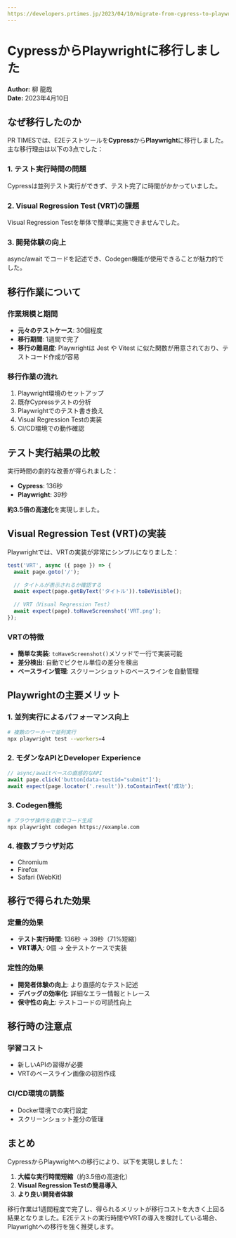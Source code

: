 ```yaml
---
https://developers.prtimes.jp/2023/04/10/migrate-from-cypress-to-playwright/
---
```


# CypressからPlaywrightに移行しました

**Author:** 柳 龍哉  
**Date:** 2023年4月10日

## なぜ移行したのか

PR TIMESでは、E2Eテストツールを**Cypress**から**Playwright**に移行しました。主な移行理由は以下の3点でした：

### 1. テスト実行時間の問題

Cypressは並列テスト実行ができず、テスト完了に時間がかかっていました。

### 2. Visual Regression Test (VRT)の課題

Visual Regression Testを単体で簡単に実施できませんでした。

### 3. 開発体験の向上

async/await でコードを記述でき、Codegen機能が使用できることが魅力的でした。

## 移行作業について

### 作業規模と期間

- **元々のテストケース**: 30個程度
- **移行期間**: 1週間で完了
- **移行の難易度**: Playwrightは Jest や Vitest に似た関数が用意されており、テストコード作成が容易

### 移行作業の流れ

1. Playwright環境のセットアップ
2. 既存Cypressテストの分析
3. Playwrightでのテスト書き換え
4. Visual Regression Testの実装
5. CI/CD環境での動作確認

## テスト実行結果の比較

実行時間の劇的な改善が得られました：

- **Cypress**: 136秒
- **Playwright**: 39秒

**約3.5倍の高速化**を実現しました。

## Visual Regression Test (VRT)の実装

Playwrightでは、VRTの実装が非常にシンプルになりました：

```javascript
test('VRT', async ({ page }) => {
  await page.goto('/');
  
  // タイトルが表示されるか確認する
  await expect(page.getByText('タイトル')).toBeVisible();
  
  // VRT（Visual Regression Test）
  await expect(page).toHaveScreenshot('VRT.png');
});
```

### VRTの特徴

- **簡単な実装**: `toHaveScreenshot()`メソッドで一行で実装可能
- **差分検出**: 自動でピクセル単位の差分を検出
- **ベースライン管理**: スクリーンショットのベースラインを自動管理

## Playwrightの主要メリット

### 1. 並列実行によるパフォーマンス向上

```bash
# 複数のワーカーで並列実行
npx playwright test --workers=4
```

### 2. モダンなAPIとDeveloper Experience

```javascript
// async/awaitベースの直感的なAPI
await page.click('button[data-testid="submit"]');
await expect(page.locator('.result')).toContainText('成功');
```

### 3. Codegen機能

```bash
# ブラウザ操作を自動でコード生成
npx playwright codegen https://example.com
```

### 4. 複数ブラウザ対応

- Chromium
- Firefox
- Safari (WebKit)

## 移行で得られた効果

### 定量的効果

- **テスト実行時間**: 136秒 → 39秒（71%短縮）
- **VRT導入**: 0個 → 全テストケースで実装

### 定性的効果

- **開発者体験の向上**: より直感的なテスト記述
- **デバッグの効率化**: 詳細なエラー情報とトレース
- **保守性の向上**: テストコードの可読性向上

## 移行時の注意点

### 学習コスト

- 新しいAPIの習得が必要
- VRTのベースライン画像の初回作成

### CI/CD環境の調整

- Docker環境での実行設定
- スクリーンショット差分の管理

## まとめ

CypressからPlaywrightへの移行により、以下を実現しました：

1. **大幅な実行時間短縮**（約3.5倍の高速化）
2. **Visual Regression Testの簡易導入**
3. **より良い開発者体験**

移行作業は1週間程度で完了し、得られるメリットが移行コストを大きく上回る結果となりました。E2Eテストの実行時間やVRTの導入を検討している場合、Playwrightへの移行を強く推奨します。
